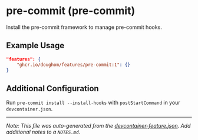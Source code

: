 
# pre-commit (pre-commit)

Install the pre-commit framework to manage pre-commit hooks.

## Example Usage

```json
"features": {
    "ghcr.io/doughom/features/pre-commit:1": {}
}
```



## Additional Configuration

Run `pre-commit install --install-hooks` with `postStartCommand` in your `devcontainer.json`.


---

_Note: This file was auto-generated from the [devcontainer-feature.json](https://github.com/doughom/features/blob/main/src/pre-commit/devcontainer-feature.json).  Add additional notes to a `NOTES.md`._
